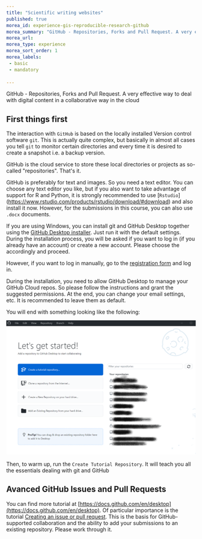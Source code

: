 ```yaml
---
title: "Scientific writing websites"
published: true
morea_id: experience-gis-reproducible-research-github
morea_summary: "GitHub - Repositories, Forks and Pull Request. A very effective way to deal with digital content in a collaborative way"
morea_url: 
morea_type: experience
morea_sort_order: 1
morea_labels:
 - basic
 - mandatory

---
```


GitHub - Repositories, Forks and Pull Request. A very effective way to deal with digital content in a collaborative way in the cloud

## First things first

The interaction with `GitHub` is based on the locally installed 
Version control software `git`. This is actually quite complex, but basically in almost all cases you tell `git` to monitor certain directories and every time it is desired to create a snapshot i.e. a backup version.
 
GitHub is the cloud service to store these local directories or projects as so-called "repositories". That's it.

GitHub is preferably for text and images. So you need a text editor. You can choose any text editor you like, but if you also want to take advantage of support for R and Python, it is strongly recommended to use [`Rstudio`] (https://www.rstudio.com/products/rstudio/download/#download) and also install it now. However, for the submissions in this course, you can also use `.docx` documents. 

If you are using Windows, you can install git and GitHub Desktop together using the [GitHub Desktop installer](https://desktop.github.com/). Just run it with the default settings. During the installation process, you will be asked if you want to log in (if you already have an account) or create a new account. Please choose the accordingly and proceed. 

However, if you want to log in manually, go to the [registration form](https://github.com/signup?ref_cta=Sign+up&ref_loc=header+logged+out&ref_page=%2F&source=header-home) and log in. 

During the installation, you need to allow GitHub Desktop to manage your GitHub Cloud repos. So please follow the instructions and grant the suggested permissions. At the end, you can change your email settings, etc. It is recommended to leave them as default.

You will end with something looking like the following:

<img src="images/gitdesk.png" alt="" width="600px"/>

Then, to warm up, run the `Create Tutorial Repository`. It will teach you all the essentials dealing with git and GitHub

## Avanced GitHub Issues and Pull Requests

You can find more tutorial at [https://docs.github.com/en/desktop](https://docs.github.com/en/desktop).  Of particular importance is the tutorial [Creating an issue or pull request](https://docs.github.com/en/desktop/contributing-and-collaborating-using-github-desktop/working-with-your-remote-repository-on-github-or-github-enterprise/creating-an-issue-or-pull-request). This is the basis for GitHub-supported collaboration and the ability to add your submissions to an existing repository. Please work through it. 




